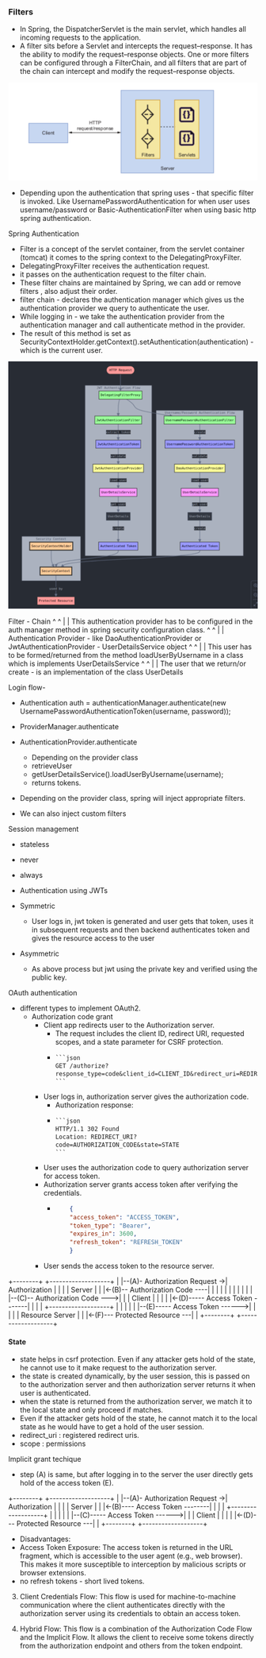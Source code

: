 ### Filters

- In Spring, the DispatcherServlet is the main servlet, which handles all incoming requests to the application.
- A filter sits before a Servlet and intercepts the
request–response. It has the ability to modify the request–response objects. One or more filters can be configured through a FilterChain, and all filters that are part of the chain can intercept and modify the request–response objects.

![res/filter.png](res/filters.png)

- Depending upon the authentication that spring uses - that specific filter is invoked. Like UsernamePasswordAuthentication for when user uses username/password or Basic-AuthenticationFilter when using basic http spring authentication.

Spring Authentication
- Filter is a concept of the servlet container, from the servlet container (tomcat) it comes to the spring context to the DelegatingProxyFilter.
- DelegatingProxyFilter receives the authentication request.
- it passes on the authentication request to the filter chain.
- These filter chains are maintained by Spring, we can add or remove filters , also adjust their order.
- filter chain - declares the authentication manager which gives us the authentication provider we query to authenticate the user.
- While logging in - we take the authentication provider from the authentication manager and call authenticate method in the provider. 
- The result of this method is set as SecurityContextHolder.getContext().setAuthentication(authentication) - which is the current user.

![simple-auth.png](simple-auth.png)

Filter - Chain
    ^       ^
    |       |
This authentication provider has to be configured in the auth manager method in spring security configuration class.
    ^       ^
    |       |
Authentication Provider - like DaoAuthenticationProvider or JwtAuthenticationProvider
    - UserDetailsService object 
    ^       ^
    |       |
This user has to be formed/returned from the method loadUserByUsername in a class which is implements UserDetailsService 
    ^       ^
    |       |
The user that we return/or create - is an implementation of the class UserDetails


Login flow-
-   Authentication auth = authenticationManager.authenticate(new UsernamePasswordAuthenticationToken(username, password));
-   ProviderManager.authenticate
-   AuthenticationProvider.authenticate
    - Depending on the provider class
    -   retrieveUser 
    -   getUserDetailsService().loadUserByUsername(username);
    -   returns tokens.

- Depending on the provider class, spring will inject appropriate filters.
- We can also inject custom filters

Session management
- stateless
- never
- always

- Authentication using JWTs 
- Symmetric
  - User logs in, jwt token is generated and user gets that token, uses it in subsequent requests and then backend authenticates token and gives the resource access to the user
- Asymmetric
  - As above process but jwt using the private key and verified using the public key.

OAuth authentication
- different types to implement OAuth2. 
  - Authorization code grant
    - Client app redirects user to the Authorization server.
      - The request includes the client ID, redirect URI, requested scopes, and a state parameter for CSRF protection.
      -     ```json
            GET /authorize?response_type=code&client_id=CLIENT_ID&redirect_uri=REDIRECT_URI&scope=SCOPES&state=STATE
            ``` 
    - User logs in, authorization server gives the authorization code.
      - Authorization response:
      -     ```json
            HTTP/1.1 302 Found
            Location: REDIRECT_URI?code=AUTHORIZATION_CODE&state=STATE
            ```
    - User uses the authorization code to query authorization server for access token.
    - Authorization server grants access token after verifying the credentials.
      - ```json
            {
            "access_token": "ACCESS_TOKEN",
            "token_type": "Bearer",
            "expires_in": 3600,
            "refresh_token": "REFRESH_TOKEN"
            }
        ```
    - User sends the access token to the resource server.

+--------+                               +-------------------+
|        |--(A)- Authorization Request ->|   Authorization   |
|        |                               |       Server      |
|        |<-(B)-- Authorization Code ----|                   |
|        |                               |                   |
|        |                               |                   |
|        |--(C)-- Authorization Code --->|                   |
| Client |                               |                   |
|        |<-(D)----- Access Token -------|                   |
|        |                               +-------------------+
|        |                               |                   |
|        |--(E)----- Access Token ------>|                   |
|        |                               |   Resource Server |
|        |<-(F)--- Protected Resource ---|                   |
+--------+                               +-------------------+


#### State
- state helps in csrf protection. Even if any attacker gets hold of the state, he cannot use to it make request to the authorization server.
- the state is created dynamically, by the user session, this is passed on to the authorization server and then authorization server returns it when user is authenticated.
- when the state is returned from the authorization server, we match it to the local state and only proceed if matches.
- Even if the attacker gets hold of the state, he cannot match it to the local state as he would have to get a hold of the user session.
- redirect_uri : registered redirect uris.
- scope : permissions

Implicit grant techique
- step (A) is same, but after logging in to the server the user directly gets hold of the access token (E).

+--------+                               +-------------------+
|        |--(A)- Authorization Request ->|   Authorization   |
|        |                               |       Server      |
|        |<-(B)---- Access Token --------|                   |
|        |                               +-------------------+
|        |                               |                   |
|        |--(C)----- Access Token ------>|                   |
| Client |                               |                   |
|        |<-(D)--- Protected Resource ---|                   |
+--------+                               +-------------------+


- Disadvantages:
- Access Token Exposure: The access token is returned in the URL fragment, which is accessible to the user agent (e.g., web browser). This makes it more susceptible to interception by malicious scripts or browser extensions.
- no refresh tokens - short lived tokens.

3. Client Credentials Flow: This flow is used for machine-to-machine communication where the client authenticates directly with the authorization server using its credentials to obtain an access token.

4. Hybrid Flow: This flow is a combination of the Authorization Code Flow and the Implicit Flow. It allows the client to receive some tokens directly from the authorization endpoint and others from the token endpoint.